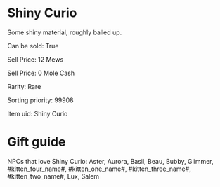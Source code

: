 # Shiny Curio

Some shiny material, roughly balled up.

Can be sold: True

Sell Price: 12 Mews

Sell Price: 0 Mole Cash

Rarity: Rare

Sorting priority: 99908

Item uid: Shiny Curio

# Gift guide

NPCs that love Shiny Curio: Aster, Aurora, Basil, Beau, Bubby, Glimmer, #kitten_four_name#, #kitten_one_name#, #kitten_three_name#, #kitten_two_name#, Lux, Salem